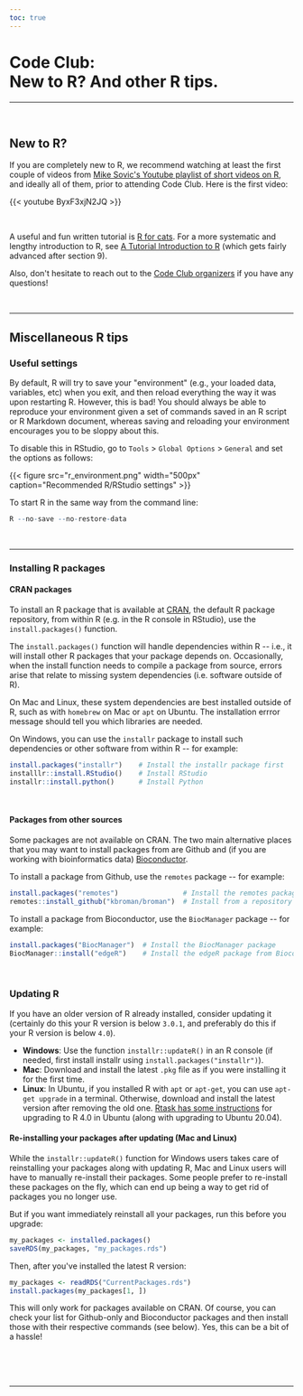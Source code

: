 ```yaml
---
toc: true
---
```


# Code Club: <br/> New to R? And other R tips.

----
<br>

## New to R?
If you are completely new to R, we recommend watching at least the first couple of
videos from [Mike Sovic's Youtube playlist of short videos on R](https://www.youtube.com/playlist?list=PLxhIMi78eQegFm3XqsylVa-Lm7nfiUshe),
and ideally all of them, prior to attending Code Club. Here is the first video:

{{< youtube ByxF3xjN2JQ >}}

<br>

A useful and fun written tutorial is [R for cats](https://rforcats.net/).
For a more systematic and lengthy introduction to R, see
[A Tutorial Introduction to R](https://kingaa.github.io/R_Tutorial/)
(which gets fairly advanced after section 9).

Also, don't hesitate to reach out to the [Code Club organizers](/codeclub-about/#organizers)
if you have any questions! 

<br>

----

## Miscellaneous R tips

### Useful settings

By default, R will try to save your "environment" (e.g., your loaded data, variables, etc)
when you exit, and then reload everything the way it was upon restarting R. However, this is bad!
You should always be able to reproduce your environment given a set of commands
saved in an R script or R Markdown document, whereas saving and reloading your environment
encourages you to be sloppy about this.

To disable this in RStudio, go to `Tools` > `Global Options` > `General` and set the options
as follows:

{{< figure src="r_environment.png" width="500px" caption="Recommended R/RStudio settings" >}}

To start R in the same way from the command line:

```r
R --no-save --no-restore-data
```

<br>

----

### Installing R packages

#### CRAN packages
To install an R package that is available at [CRAN](https://cran.r-project.org/), the default R package repository,
from within R (e.g. in the R console in RStudio), use the `install.packages()` function.

The `install.packages()` function will handle dependencies within R -- i.e., it will install other R packages
that your package depends on. Occasionally, when the install function needs to compile
a package from source, errors arise that relate to missing system dependencies (i.e. software outside of R).

On Mac and Linux, these system dependencies are best installed outside of R,
such as with `homebrew` on Mac or `apt` on Ubuntu.
The installation errror message should tell you which libraries are needed.

On Windows, you can use the `installr` package to install such dependencies or other software from within R -- for example:

```r
install.packages("installr")    # Install the installr package first
installlr::install.RStudio()    # Install RStudio
installr::install.python()      # Install Python
```

<br>

#### Packages from other sources

Some packages are not available on CRAN.
The two main alternative places that you may want to install packages from are Github and
(if you are working with bioinformatics data) [Bioconductor](https://bioconductor.org/).

To install a package from Github, use the `remotes` package -- for example:

```r
install.packages("remotes")                # Install the remotes package
remotes::install_github("kbroman/broman")  # Install from a repository using "<username>/<repo-name>"
```

To install a package from Bioconductor, use the `BiocManager` package -- for example:
```r
install.packages("BiocManager")  # Install the BiocManager package
BiocManager::install("edgeR")    # Install the edgeR package from Bioconductor
```

<br>

### Updating R

If you have an older version of R already installed, consider updating it
(certainly do this your R version is below `3.0.1`, and preferably do this if your R version is below `4.0`).

- **Windows**: Use the function `installr::updateR()` in an R console
  (if needed, first install installr using `install.packages("installr")`).
- **Mac**: Download and install the latest `.pkg` file as if you were installing it for the first time.
- **Linux**: In Ubuntu, if you installed R with `apt` or `apt-get`, you can use `apt-get upgrade` in a terminal.
  Otherwise, download and install the latest version after removing the old one.
  [Rtask has some instructions](https://rtask.thinkr.fr/installation-of-r-4-0-on-ubuntu-20-04-lts-and-tips-for-spatial-packages/) for upgrading to
  R 4.0 in Ubuntu (along with upgrading to Ubuntu 20.04).

#### Re-installing your packages after updating (Mac and Linux)

While the `installr::updateR()` function for Windows users takes care of reinstalling
your packages along with updating R,
Mac and Linux users will have to manually re-install their packages.
Some people prefer to re-install these packages on the fly, which can end up being a way
to get rid of packages you no longer use.

But if you want immediately reinstall all your packages, run this before you upgrade:

```r
my_packages <- installed.packages()
saveRDS(my_packages, "my_packages.rds")
```

Then, after you've installed the latest R version:
```r
my_packages <- readRDS("CurrentPackages.rds")
install.packages(my_packages[1, ])
```

This will only work for packages available on CRAN. Of course, you can check your list
for Github-only and Bioconductor packages and then install those with their respective commands
(see below). Yes, this can be a bit of a hassle!


<br/> <br/> <br/>

----